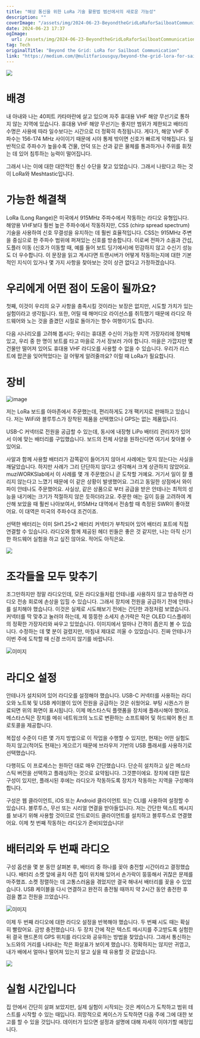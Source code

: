 ```yaml
---
title: "해상 통신을 위한 LoRa 기술 활용법 범선에서의 새로운 가능성"
description: ""
coverImage: "/assets/img/2024-06-23-BeyondtheGridLoRaforSailboatCommunication_0.png"
date: 2024-06-23 17:37
ogImage: 
  url: /assets/img/2024-06-23-BeyondtheGridLoRaforSailboatCommunication_0.png
tag: Tech
originalTitle: "Beyond the Grid: LoRa for Sailboat Communication"
link: "https://medium.com/@mulitfariousguy/beyond-the-grid-lora-for-sailboat-communication-6544db8e18b4"
---
```



<img src="/assets/img/2024-06-23-BeyondtheGridLoRaforSailboatCommunication_0.png" />

# 배경

내 아내와 나는 40피트 카타마란에 살고 있으며 자주 휴대용 VHF 해양 무선기로 통하지 않는 지역에 있습니다. 휴대용 VHF 해양 무선기는 좋지만 범위가 제한되고 배터리 수명은 사용에 따라 일수보다는 시간으로 더 정확히 측정됩니다. 게다가, 해양 VHF 주파수는 156-174 MHz 사이이기 때문에 시야 통제 밖이면 신호가 빠르게 약해집니다. 일반적으로 주파수가 높을수록 건물, 언덕 또는 산과 같은 물체를 통과하거나 주위를 휘젓는 데 있어 침투하는 능력이 떨어집니다.

그래서 나는 이에 대한 대안적인 통신 수단을 찾고 있었습니다. 그래서 나왔다고 하는 것이 LoRa와 Meshtastic입니다.

<div class="content-ad"></div>

# 가능한 해결책

LoRa (Long Range)은 미국에서 915MHz 주파수에서 작동하는 라디오 유형입니다. 해양용 VHF보다 훨씬 높은 주파수에서 작동하지만, CSS (chirp spread spectrum) 기술을 사용하여 신호 무결성을 유지하는 데 훨씬 효율적입니다. CSS는 915MHz 주변을 중심으로 한 주파수 범위에 퍼져있는 신호를 방송합니다.
이로써 전파가 소음과 간섭, 도플러 이동 (신호가 이동할 때, 예를 들어 보트 딩기에서)에 민감하지 않고 수신기 성능도 더 우수합니다. 이 문장을 읽고 계시다면 트랜시버가 어떻게 작동하는지에 대한 기본적인 지식이 있거나 몇 가지 사항을 찾아보는 것이 상관 없다고 가정하겠습니다.

# 우리에게 어떤 점이 도움이 될까요?

첫째, 이것이 우리의 요구 사항을 충족시킬 것이라는 보장은 없지만, 시도할 가치가 있는 실험이라고 생각됩니다. 또한, 어릴 때 해머디오 라이선스를 취득했기 때문에 라디오 하드웨어와 노는 것을 즐겼던 시절로 돌아가는 향수 여행이기도 합니다.

<div class="content-ad"></div>

다음 시나리오를 고려해 봅시다; 우리는 휴대폰 수신이 가능한 지역 가장자리에 정박해 있고, 우리 중 한 명이 보트를 타고 마을로 가서 장보러 가야 합니다. 마을은 가깝지만 몇 건물만 떨어져 있어도 휴대용 VHF 라디오를 사용할 수 없을 수 있습니다. 
우리가 리스트에 팝콘을 잊어먹었다는 걸 어떻게 알려줄까요? 이럴 때 LoRa가 필요합니다.

# 장비

![image](/assets/img/2024-06-23-BeyondtheGridLoRaforSailboatCommunication_1.png)

저는 LoRa 보드를 아마존에서 주문했는데, 편리하게도 2개 팩키지로 판매하고 있습니다. 저는 WiFi와 블루투스가 장착된 제품을 선택했으나 GPS는 없는 제품입니다.

<div class="content-ad"></div>

USB-C 커넥터로 전원을 공급할 수 있는데, 동시에 내장형 LiPo 배터리 관리자가 있어서 이에 맞는 배터리를 구입했습니다. 보드의 전체 사양을 원하신다면 여기서 찾아볼 수 있어요.

사알과 함께 사용할 배터리가 감쪽같이 들어가지 않아서 사례에는 맞지 않는다는 사실을 깨달았습니다. 하지만 사례가 그리 단단하지 않다고 생각해서 크게 상관하지 않았어요. muziWORKSlab에서 이 사례를 몇 개 주문했으니 곧 도착할 거예요. 거기서 일이 잘 풀리지 않는다고 느꼈기 때문에 이 같은 상황이 발생했어요. 그리고 동일한 상점에서 와이파이 안테나도 주문했어요. 사실상, 같은 상품으로 부터 공급을 받은 안테나는 최적의 성능을 내기에는 크기가 적절하지 않은 듯하더라고요. 주문한 애는 길이 등을 고려하여 계산해 보았을 때 훨씬 나아보여서, 915MHz 대역에서 전송할 때 측정된 SWR이 좋아졌어요. 이 대역은 미국의 주파수대 조건이죠.

선택한 배터리는 이미 SH1.25×2 배터리 커넥터가 부착되어 있어 배터리 포트에 직접 연결할 수 있습니다. 라디오와 함께 제공된 헤더 핀들은 좋은 것 같지만, 나는 아직 신기한 하드웨어 실험을 하고 싶진 않아요. 적어도 아직은요.

<img src="/assets/img/2024-06-23-BeyondtheGridLoRaforSailboatCommunication_2.png" />

<div class="content-ad"></div>

# 조각들을 모두 맞추기

조그만하지만 정말 라디오인데, 모든 라디오들처럼 안테나를 사용하지 않고 방송하면 라디오 전송 회로에 손상을 입힐 수 있습니다. 그래서 장치에 전원을 공급하기 전에 안테나를 설치해야 했습니다. 이것은 실제로 시도해보기 전에는 간단한 과정처럼 보였습니다. 커넥터를 딱 맞추고 눌러야 하는데, 제 뚱뚱한 소세지 손가락은 작은 OLED 디스플레이의 정확한 가장자리와 싸우고 있었습니다. 이미지에서 얼마나 간격이 좁은지 볼 수 있습니다.
수정하는 데 몇 분이 걸렸지만, 마침내 제대로 끼울 수 있었습니다. 진짜 안테나가 이번 주에 도착할 때 신경 쓰이지 않기를 바랍니다.

![이미지](/assets/img/2024-06-23-BeyondtheGridLoRaforSailboatCommunication_3.png)

# 라디오 설정

<div class="content-ad"></div>

안테나가 설치되어 있어 라디오를 설정해야 했습니다. USB-C 커넥터를 사용하는 라디오와 노트북 및 USB 케이블이 있어 전원을 공급하는 것은 쉬웠어요. 부팅 시퀀스가 완료되면 위의 화면이 표시됩니다. 이제 메스타스틱 플랫폼을 장치에 플래시해야 했어요. 메스타스틱은 장치를 메쉬 네트워크의 노드로 변환하는 소프트웨어 및 하드웨어 통신 프로토콜을 제공합니다.

복잡성 수준이 다른 몇 가지 방법으로 이 작업을 수행할 수 있지만, 현재는 어떤 실험도 하지 않고(적어도 현재는) 게으르기 때문에 브라우저 기반의 USB 플래셔를 사용하기로 선택했습니다.

다행히도 이 프로세스는 원하던 대로 매우 간단했습니다. 단순히 설치하고 싶은 메스타스틱 버전을 선택하고 플래싱하는 것으로 요약됩니다. 그것뿐이에요. 장치에 대한 많은 구성이 있지만, 플래시된 후에는 라디오가 작동하도록 장치가 작동하는 지역을 구성해야 합니다.

구성은 웹 클라이언트, iOS 또는 Android 클라이언트 또는 CLI를 사용하여 설정할 수 있습니다. 블루투스, 무선 또는 시리얼 연결을 받아들입니다. 저는 간단한 텍스트 메시지를 보내기 위해 사용할 것이므로 안드로이드 클라이언트를 설치하고 블루투스로 연결했어요. 이제 첫 번째 작동하는 라디오가 준비되었습니다!

<div class="content-ad"></div>

# 배터리와 두 번째 라디오

구성 옵션을 몇 분 동안 살펴본 후, 배터리 중 하나를 꽂아 충전할 시간이라고 결정했습니다. 배터리 소켓 앞에 골치 아픈 칩이 위치해 있어서 손가락이 뚱뚱해서 귀찮은 문제를 마주했죠. 소켓 정렬하는 데 고통스러움을 겪었지만 결국 해내서 배터리를 꽂을 수 있었습니다. USB 케이블을 다시 연결하고 완전히 충전될 때까지 약 2시간 동안 충전한 후 검을 뽑고 전원을 끄었습니다.

![이미지](/assets/img/2024-06-23-BeyondtheGridLoRaforSailboatCommunication_6.png)

이제 두 번째 라디오에 대한 라디오 설정을 반복해야 했습니다. 두 번째 시도 때는 확실히 빨랐어요. 금방 충전했습니다. 두 장치 간에 작은 텍스트 메시지를 주고받도록 실험한 뒤 결국 핸드폰의 GPS 위치를 라디오와 공유하는 방법을 찾았습니다. 그래서 통신하는 노드와의 거리를 나타내는 작은 화살표가 보이게 했습니다. 정확하지는 않지만 귀엽고, 내가 배에서 얼마나 떨어져 있는지 알고 싶을 때 유용할 것 같았습니다.

<div class="content-ad"></div>

<img src="/assets/img/2024-06-23-BeyondtheGridLoRaforSailboatCommunication_7.png" />

# 실험 시간입니다

집 안에서 간단히 살펴 보았지만, 실제 실험이 시작되는 것은 케이스가 도착하고 범위 테스트를 시작할 수 있는 때입니다. 희망적으로 케이스가 도착하면 다음 주에 그에 대한 보고를 할 수 있을 것입니다.
데이터가 있으면 설정과 설명에 대해 자세히 이야기할 예정입니다.